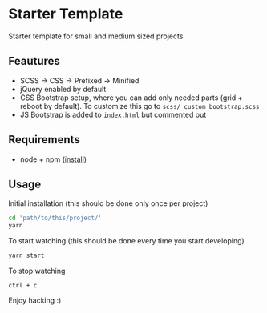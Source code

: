 # Starter Template

Starter template for small and medium sized projects

## Feautures

- SCSS -> CSS -> Prefixed -> Minified
- jQuery enabled by default
- CSS Bootstrap setup, where you can add only needed parts (grid + reboot by default). To customize this go to `scss/_custom_bootstrap.scss`
- JS Bootstrap is added to `index.html` but commented out

## Requirements

- node + npm ([install](https://nodejs.org/en/download/))

## Usage

Initial installation
(this should be done only once per project)

```bash
cd 'path/to/this/project/'
yarn
```

To start watching
(this should be done every time you start developing)

```bash
yarn start
```

To stop watching

```
ctrl + c
```

Enjoy hacking :)
